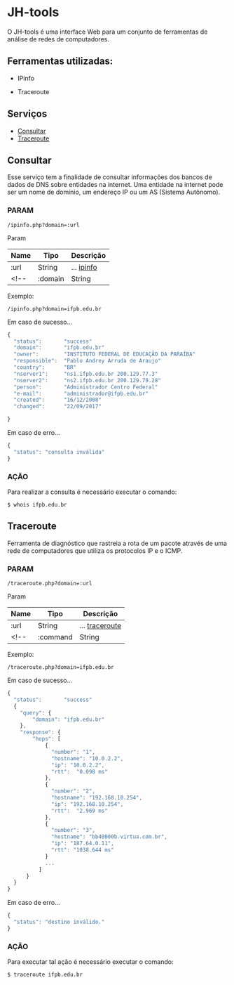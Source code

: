 # JH-tools
O JH-tools é uma interface Web para um conjunto de ferramentas de análise de redes de computadores.

## Ferramentas utilizadas:
  * IPinfo
  <!-- * Dig -->
  * Traceroute
  <!-- * Network Scanner (nmap) -->

## Serviços

- [Consultar](#consultar)
- [Traceroute](#traceroute)

## Consultar

Esse serviço tem a finalidade de consultar informações dos bancos de dados de DNS sobre entidades na internet. Uma entidade na internet pode ser um nome de domínio, um endereço IP ou um AS (Sistema Autônomo).

### PARAM

```
/ipinfo.php?domain=:url
```

Param

| Name | Tipo | Descrição |
|-|-|-|
| :url | String | ... [ipinfo](https://www.unix.com/man-page/linux/1/WHOIS/) |
<!-- | :domain | String | ... |  -->

Exemplo:


```
/ipinfo.php?domain=ifpb.edu.br
```

Em caso de sucesso...

```js
{
  "status":       "success"
  "domain":       "ifpb.edu.br"
  "owner":        "INSTITUTO FEDERAL DE EDUCAÇÃO DA PARAÍBA"
  "responsible":  "Pablo Andrey Arruda de Araujo"
  "country":      "BR"
  "nserver1":     "ns1.ifpb.edu.br 200.129.77.3"
  "nserver2":     "ns2.ifpb.edu.br 200.129.79.28"
  "person":       "Administrador Centro Federal"
  "e-mail":       "administrador@ifpb.edu.br"
  "created":      "16/12/2008"
  "changed":      "22/09/2017"

}
```

Em caso de erro...

```js
{
  "status": "consulta inválida"
}
```

### AÇÃO

Para realizar a consulta é necessário executar o comando:

```
$ whois ifpb.edu.br
```



## Traceroute

Ferramenta de diagnóstico que rastreia a rota de um pacote através de uma rede de computadores que utiliza os protocolos IP e o ICMP.

### PARAM

```
/traceroute.php?domain=:url
```

Param

| Name | Tipo | Descrição |
|-|-|-|
| :url | String | ... [traceroute](https://linux.die.net/man/8/traceroute) |
<!-- | :command | String | ... | -->

Exemplo:

```
/traceroute.php?domain=ifpb.edu.br
```

Em caso de sucesso...

```js
{
  "status":       "success"
  {
    "query": {
        "domain": "ifpb.edu.br"
    },
    "response": {
        "hops": [
            {
              "number": "1",
              "hostname": "10.0.2.2",
              "ip": "10.0.2.2",
              "rtt":  "0.098 ms"
            },
            {
              "number": "2",
              "hostname": "192.168.10.254",
              "ip": "192.168.10.254",
              "rtt":  "2.969 ms"
            },
            {
              "number": "3",
              "hostname": "bb40000b.virtua.com.br",
              "ip": "187.64.0.11",
              "rtt": "1038.644 ms"
            }
            ...
          ]
      }
  }
}
```

Em caso de erro...

```js
{
  "status": "destino inválido."
}
```

### AÇÃO

Para executar tal ação é necessário executar o comando:

```
$ traceroute ifpb.edu.br
```
